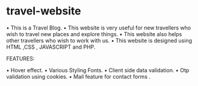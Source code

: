 # travel-website


•	This is a Travel Blog.
•	This website is very useful for new travellers who wish to travel new places and explore things.
•	This website also helps other travellers who wish to work with us.
•	This website is designed using HTML ,CSS , JAVASCRIPT and PHP.

FEATURES:

•	Hover effect.
•	Various Styling Fonts.
•	Client side data validation. 
•	Otp validation using cookies.
•	Mail feature for contact forms .


